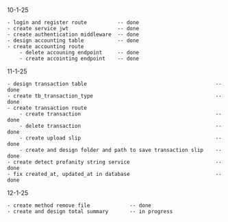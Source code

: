 10-1-25

    - login and register route          -- done
    - create service jwt                -- done
    - create authentication middleware  -- done
    - design accounting table           -- done
    - create accounting route           
        - delete accouning endpoint     -- done
        - create accointing endpoint    -- done

11-1-25

    - design transaction table                                          -- done
    - create tb_transaction_type                                        -- done
    - create transaction route      
        - create transaction                                            -- done
        - delete transaction                                            -- done
        - create upload slip                                            -- done
        - create and design folder and path to save transaction slip    -- done
    - create detect profanity string service                            -- done
    - fix created_at, updated_at in database                            -- done

12-1-25

    - create method remove file             -- done
    - create and design total summary       -- in progress
